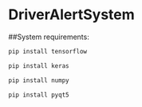 # DriverAlertSystem

##System requirements:
```bash
pip install tensorflow
```
```bash
pip install keras 
```
```bash
pip install numpy
```
```bash
pip install pyqt5
```

